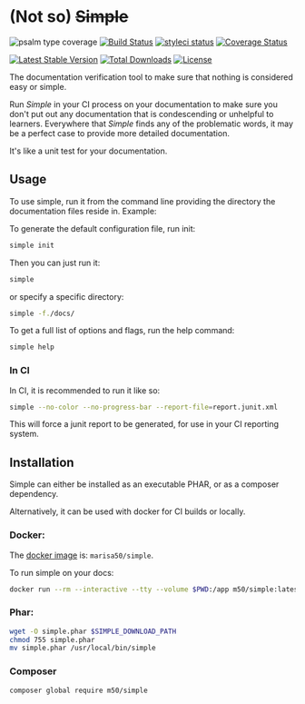 # (Not so) ~~Simple~~
![psalm type coverage](https://shepherd.dev/github/m50/simple/coverage.svg)
[![Build Status](https://api.travis-ci.org/m50/simple.svg?branch=master)](https://travis-ci.org/m50/simple)
[![styleci status](https://github.styleci.io/repos/238022831/shield)](https://github.styleci.io/repos/238022831)
[![Coverage Status](https://coveralls.io/repos/github/m50/simple/badge.svg?branch=master)](https://coveralls.io/github/m50/simple?branch=master)

[![Latest Stable Version](https://poser.pugx.org/m50/simple/v/stable)](https://packagist.org/packages/m50/simple)
[![Total Downloads](https://poser.pugx.org/m50/simple/downloads)](https://packagist.org/packages/m50/simple)
[![License](https://poser.pugx.org/m50/simple/license)](https://packagist.org/packages/m50/simple)

The documentation verification tool to make sure that nothing is considered easy or simple.

Run *Simple* in your CI process on your documentation to make sure you don't put
out any documentation that is condescending or unhelpful to learners. Everywhere
that *Simple* finds any of the problematic words, it may be a perfect case to
provide more detailed documentation.

It's like a unit test for your documentation.

## Usage

To use simple, run it from the command line providing the directory the documentation files reside in. Example:

To generate the default configuration file, run init:

```sh
simple init
```

Then you can just run it:

```sh
simple
```

or specify a specific directory:

```sh
simple -f./docs/
```

To get a full list of options and flags, run the help command:

```sh
simple help
```

### In CI

In CI, it is recommended to run it like so:

```sh
simple --no-color --no-progress-bar --report-file=report.junit.xml
```

This will force a junit report to be generated, for use in your CI reporting system.

## Installation

Simple can either be installed as an executable PHAR, or as a composer dependency.

Alternatively, it can be used with docker for CI builds or locally.

### Docker:

The [docker image](https://hub.docker.com/r/marisa50/simple) is: `marisa50/simple`.

To run simple on your docs:

```sh
docker run --rm --interactive --tty --volume $PWD:/app m50/simple:latest
```

### Phar:

```sh
wget -O simple.phar $SIMPLE_DOWNLOAD_PATH
chmod 755 simple.phar
mv simple.phar /usr/local/bin/simple
```

### Composer

```sh
composer global require m50/simple
```
